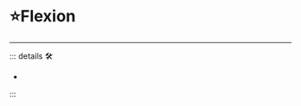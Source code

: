 # ⭐<labor>Flexion</labor>

---

<!-- =================================================== -->
<!-- =================================================== -->
<!-- =================================================== -->
<!-- =================================================== -->
<!-- =================================================== -->
::: details 🛠

-

:::